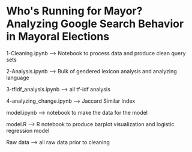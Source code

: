 # Who's Running for Mayor? Analyzing Google Search Behavior in Mayoral Elections

1-Cleaning.ipynb --> Notebook to process data and produce clean query sets

2-Analysis.ipynb --> Bulk of gendered lexicon analysis and analyzing language

3-tfidf_analysis.ipynb --> all tf-idf analysis

4-analyzing_change.ipynb --> Jaccard Similar Index

model.ipynb --> notebook to make the data for the model

model.R --> R notebook to produce barplot visualization and logistic regression model

Raw data --> all raw data prior to cleaning